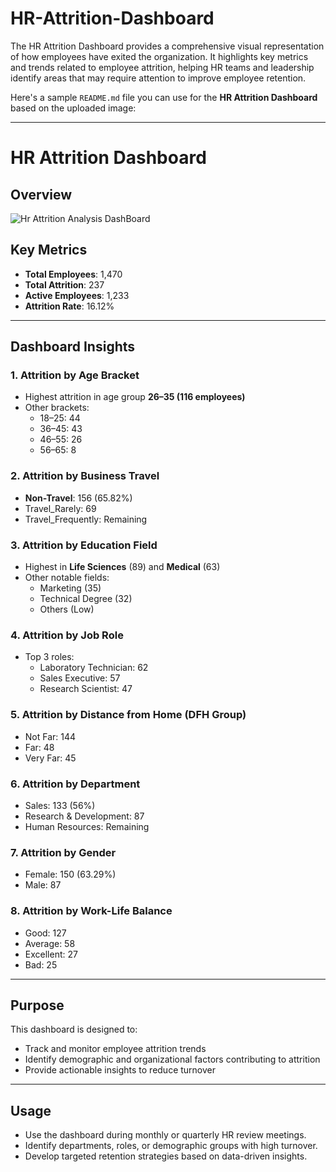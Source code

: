 # HR-Attrition-Dashboard
The HR Attrition Dashboard provides a comprehensive visual representation of how employees have exited the organization. It highlights key metrics and trends related to employee attrition, helping HR teams and leadership identify areas that may require attention to improve employee retention.

Here's a sample `README.md` file you can use for the **HR Attrition Dashboard** based on the uploaded image:

---

# HR Attrition Dashboard

## Overview
![Hr Attrition Analysis DashBoard](https://github.com/user-attachments/assets/982434d9-5155-4257-ac31-285b5bd299cc)

## Key Metrics

- **Total Employees**: 1,470  
- **Total Attrition**: 237  
- **Active Employees**: 1,233  
- **Attrition Rate**: 16.12%

---

## Dashboard Insights

### 1. Attrition by Age Bracket
- Highest attrition in age group **26–35 (116 employees)**
- Other brackets:
  - 18–25: 44
  - 36–45: 43
  - 46–55: 26
  - 56–65: 8

### 2. Attrition by Business Travel
- **Non-Travel**: 156 (65.82%)
- Travel_Rarely: 69
- Travel_Frequently: Remaining

### 3. Attrition by Education Field
- Highest in **Life Sciences** (89) and **Medical** (63)
- Other notable fields: 
  - Marketing (35)
  - Technical Degree (32)
  - Others (Low)

### 4. Attrition by Job Role
- Top 3 roles:
  - Laboratory Technician: 62
  - Sales Executive: 57
  - Research Scientist: 47

### 5. Attrition by Distance from Home (DFH Group)
- Not Far: 144
- Far: 48
- Very Far: 45

### 6. Attrition by Department
- Sales: 133 (56%)
- Research & Development: 87
- Human Resources: Remaining

### 7. Attrition by Gender
- Female: 150 (63.29%)
- Male: 87

### 8. Attrition by Work-Life Balance
- Good: 127
- Average: 58
- Excellent: 27
- Bad: 25

---

## Purpose

This dashboard is designed to:
- Track and monitor employee attrition trends
- Identify demographic and organizational factors contributing to attrition
- Provide actionable insights to reduce turnover

---

## Usage

- Use the dashboard during monthly or quarterly HR review meetings.
- Identify departments, roles, or demographic groups with high turnover.
- Develop targeted retention strategies based on data-driven insights.
